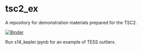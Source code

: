# tsc2_ex
A repository for demonstration materials prepared for the TSC2.

[![Binder](https://mybinder.org/badge_logo.svg)](https://mybinder.org/v2/gh/d-giles/tsc2_ex/HEAD)

Run s14_kepler.ipynb for an example of TESS outliers.
